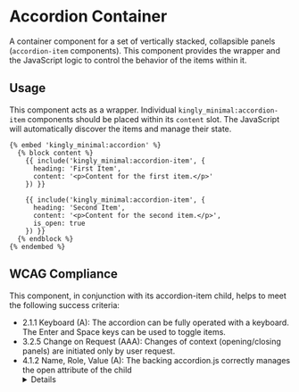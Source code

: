 # Accordion Container

A container component for a set of vertically stacked, collapsible
panels (`accordion-item` components). This component provides the wrapper and
the JavaScript logic to control the behavior of the items within it.

## Usage

This component acts as a wrapper. Individual `kingly_minimal:accordion-item`
components should be placed within its `content` slot. The JavaScript will
automatically discover the items and manage their state.

```twig
{% embed 'kingly_minimal:accordion' %}
  {% block content %}
    {{ include('kingly_minimal:accordion-item', {
      heading: 'First Item',
      content: '<p>Content for the first item.</p>'
    }) }}

    {{ include('kingly_minimal:accordion-item', {
      heading: 'Second Item',
      content: '<p>Content for the second item.</p>',
      is_open: true
    }) }}
  {% endblock %}
{% endembed %}
```

## WCAG Compliance

This component, in conjunction with its accordion-item child, helps to meet the
following success criteria:

- 2.1.1 Keyboard (A): The accordion can be fully operated with a keyboard. The
  Enter and Space keys can be used to toggle items.
- 3.2.5 Change on Request (AAA): Changes of context (opening/closing panels) are
  initiated only by user request.
- 4.1.2 Name, Role, Value (A): The backing accordion.js correctly manages the
  open attribute of the child <details> elements, ensuring their state is
  programmatically determinable.
